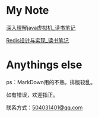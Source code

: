 # My Note  

[深入理解java虚拟机_读书笔记](https://github.com/alexivy/readBookNote/blob/master/java/%E6%B7%B1%E5%85%A5%E7%90%86%E8%A7%A3java%E8%99%9A%E6%8B%9F%E6%9C%BA_%E8%AF%BB%E4%B9%A6%E7%AC%94%E8%AE%B0.md)

[Redis设计与实现_读书笔记](https://github.com/alexivy/readBookNote/blob/master/redis/Redis%E8%AE%BE%E8%AE%A1%E4%B8%8E%E5%AE%9E%E7%8E%B0_%E8%AF%BB%E4%B9%A6%E7%AC%94%E8%AE%B0.md)


# Anythings else  
ps：MarkDown用的不熟，排版较乱。  

如有错误，欢迎指正。  

联系方式：504031401@qq.com  

